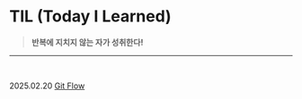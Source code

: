 # TIL (Today I Learned)
><b>반복에 지치지 않는 자가 성취한다! </b>
<hr>
<br>

2025.02.20 [Git Flow](/2025/gitFlow_02_20.md)
